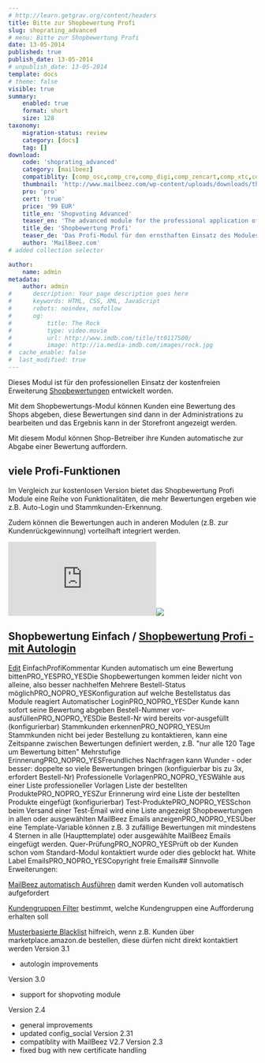 ```yaml
---
# http://learn.getgrav.org/content/headers
title: Bitte zur Shopbewertung Profi
slug: shoprating_advanced
# menu: Bitte zur Shopbewertung Profi
date: 13-05-2014
published: true
publish_date: 13-05-2014
# unpublish_date: 13-05-2014
template: docs
# theme: false
visible: true
summary:
    enabled: true
    format: short
    size: 128
taxonomy:
    migration-status: review
    category: [docs]
    tag: []
download:
    code: 'shoprating_advanced'
    category: [mailbeez]
    compatiblity: [comp_osc,comp_cre,comp_digi,comp_zencart,comp_xtc,comp_gambio]
    thumbnail: 'http://www.mailbeez.com/wp-content/uploads/downloads/thumbnails/2011/10/icon_322.png'
    pro: 'pro'
    cert: 'true'
    price: '99 EUR'
    title_en: 'Shopvoting Advanced'
    teaser_en: 'The advanced module for the professional application of the "shopvoting" addon'
    title_de: 'Shopbewertung Profi'
    teaser_de: 'Das Profi-Modul für den ernsthaften Einsatz des Modules "Shopbewertung"'
    author: 'MailBeez.com'
# added collection selector

author:
    name: admin
metadata:
    author: admin
#      description: Your page description goes here
#      keywords: HTML, CSS, XML, JavaScript
#      robots: noindex, nofollow
#      og:
#          title: The Rock
#          type: video.movie
#          url: http://www.imdb.com/title/tt0117500/
#          image: http://ia.media-imdb.com/images/rock.jpg
#  cache_enable: false
#  last_modified: true
---
```


Dieses Modul ist für den professionellen Einsatz der kostenfreien Erweiterung [Shopbewertungen](http://www.mailbeez.com/dokumentation/configbeez/config_shopvoting/) entwickelt worden.

Mit dem Shopbewertungs-Modul können Kunden eine Bewertung des Shops abgeben, diese Bewertungen sind dann in der Administrations zu bearbeiten und das Ergebnis kann in der Storefront angezeigt werden.

Mit diesem Modul können Shop-Betreiber ihre Kunden automatische zur Abgabe einer Bewertung auffordern.

## viele Profi-Funktionen

Im Vergleich zur kostenlosen Version bietet das Shopbewertung Profi Module eine Reihe von Funktionalitäten, die mehr Bewertungen ergeben wie z.B. Auto-Login und Stammkunden-Erkennung.

Zudem können die Bewertungen auch in anderen Modulen (z.B. zur Kundenrückgewinnung) vorteilhaft integriert werden.

[![](http://localhost/wordpress_mailbeez_EOL/wp-content/themes/awake/lib/scripts/timthumb/thumb.php?src=http://www.mailbeez.com/images/de_shoprating_advanced_integration.png&w=250&h=350&zc=1&q=100 "real time customer ratings in MailBeez Emails")](http://www.mailbeez.com/images/de_shoprating_advanced_integration.png "real time customer ratings in MailBeez Emails")![](http://localhost/wordpress_mailbeez_EOL/wp-content/themes/awake/images/shortcodes/image_shadow.png)

## Shopbewertung Einfach / [Shopbewertung Profi - mit Autologin](http://www.mailbeez.de/dokumentation/mailbeez/shoprating_advanced/ "Shopbewertung Profi")

  [Edit](http://localhost/wordpress_mailbeez_EOL/wp-admin/tools.php?page=wp-table-reloaded&action=edit&table_id=7 "Edit") EinfachProfiKommentar Kunden automatisch um eine Bewertung bittenPRO\_YESPRO\_YESDie Shopbewertungen kommen leider nicht von alleine, also besser nachhelfen Mehrere Bestell-Status möglichPRO\_NOPRO\_YESKonfiguration auf welche Bestellstatus das Module reagiert Automatischer LoginPRO\_NOPRO\_YESDer Kunde kann sofort seine Bewertung abgeben Bestell-Nummer vor-ausfüllenPRO\_NOPRO\_YESDie Bestell-Nr wird bereits vor-ausgefüllt (konfigurierbar) Stammkunden erkennenPRO\_NOPRO\_YESUm Stammkunden nicht bei jeder Bestellung zu kontaktieren, kann eine Zeitspanne zwischen Bewertungen definiert werden, z.B. "nur alle 120 Tage um Bewertung bitten" Mehrstufige ErinnerungPRO\_NOPRO\_YESFreundliches Nachfragen kann Wunder - oder besser: doppelte so viele Bewertungen bringen (konfiguierbar bis zu 3x, erfordert Bestell-Nr) Professionelle VorlagenPRO\_NOPRO\_YESWähle aus einer Liste professioneller Vorlagen Liste der bestellten ProduktePRO\_NOPRO\_YESZur Erinnerung wird eine Liste der bestellten Produkte eingefügt (konfigurierbar) Test-ProduktePRO\_NOPRO\_YESSchon beim Versand einer Test-Email wird eine Liste angezeigt Shopbewertungen in allen oder ausgewählten MailBeez Emails anzeigenPRO\_NOPRO\_YESÜber eine Template-Variable können z.B. 3 zufällige Bewertungen mit mindestens 4 Sternen in alle (Haupttemplate) oder ausgewählte MailBeez Emails eingefügt werden. Quer-PrüfungPRO\_NOPRO\_YESPrüft ob der Kunden schon vom Standard-Modul kontaktiert wurde oder dies geblockt hat. White Label EmailsPRO\_NOPRO\_YESCopyright freie Emails## Sinnvolle Erweiterungen:

[MailBeez automatisch Ausführen](http://www.mailbeez.com/documentation/configbeez/config_cron_simple/ "Run MailBeez Automatically") damit werden Kunden voll automatisch aufgefordert

[Kundengruppen Filter](http://www.mailbeez.com/documentation/filterbeez/filter_check_group/ "Customer Group Filter") bestimmt, welche Kundengruppen eine Aufforderung erhalten soll

[Musterbasierte Blacklist](http://www.mailbeez.com/documentation/filterbeez/filter_check_pattern_blacklist/ "Pattern Blacklist") hilfreich, wenn z.B. Kunden über marketplace.amazon.de bestellen, diese dürfen nicht direkt kontaktiert werden
Version 3.1
- autologin improvements

Version 3.0
- support for shopvoting module

Version 2.4
- general improvements
- updated config_social
Version 2.31
- compatiblity with MailBeez V2.7
Version 2.3
- fixed bug with new certificate handling
